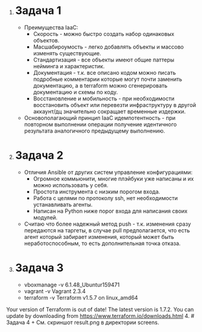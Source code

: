 1. # Задача 1
     + Преимущества IaaC:
       - Скорость - можно быстро создать набор одинаковых объектов.
       - Масшабироумость - легко добавлять объекты и массово изменять существующие.
       - Стандартизация - все объекты имеют общие паттеры нейминга и характеристик.
       - Документация - т.к. все описано кодом можно писать подробные комментарии которые могут почти заменить документацию,
            а в terraform можно сгенерировать документацию и схемы по коду.
       - Восстановление и мобильность - при необходимости восстановить объект или перевезти инфраструктуру в другой аккаунт/дц
            значительно сокращает временные издержки.
   + Основополагающий принцип IaaC идемпотентность - при повторном выполнении операции получение идентичного результата
        аналогичного предыдущему выполнению.
2. # Задача 2
     + Отличия Ansible от других систем управление конфигурациями:
        - Огромное коммьюнити, многие плэйбуки уже написаны и их можно использовать у себя.
        - Простота инструмента с низким порогом входа.
        - Работа с целями по протоколу ssh, нет необходимости устанавливать агенты.
        - Написан на Python ниже порог входа для написания своих модулей.
     + Считаю что более надежный метод push - т.к. изменения сразу передаются на таргеты, в случае pull предполагается,
            что есть агент который забирает изменения, который может быть неработоспособным, то есть дополнительная точка
            отказа.
3. # Задача 3
    + vboxmanage -v
6.1.48_Ubuntur159471
    + vagrant -v
Vagrant 2.3.4
    + terraform -v
Terraform v1.5.7
on linux_amd64

Your version of Terraform is out of date! The latest version
is 1.7.2. You can update by downloading from https://www.terraform.io/downloads.html
4. # Задача 4
    + См. скриншот result.png в директории screens.